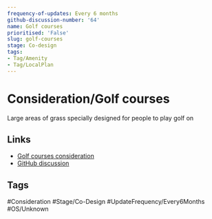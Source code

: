 ```yaml
---
frequency-of-updates: Every 6 months
github-discussion-number: '64'
name: Golf courses
prioritised: 'False'
slug: golf-courses
stage: Co-design
tags:
- Tag/Amenity
- Tag/LocalPlan
---
```


# Consideration/Golf courses

Large areas of grass specially designed for people to play golf on

## Links

* [Golf courses consideration](https://design.planning.data.gov.uk/planning-consideration/golf-courses)
* [GitHub discussion](https://github.com/digital-land/data-standards-backlog/discussions/64)

## Tags

#Consideration #Stage/Co-Design #UpdateFrequency/Every6Months #OS/Unknown